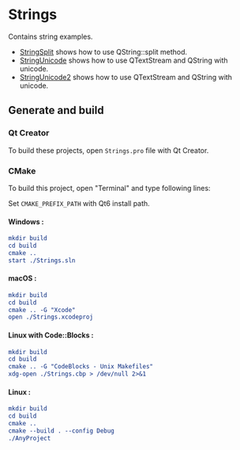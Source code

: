 # Strings

Contains string examples.

* [StringSplit](StringSplit/README.md) shows how to use QString::split method.
* [StringUnicode](StringUnicode/README.md) shows how to use QTextStream and QString with unicode.
* [StringUnicode2](StringUnicode/README.md) shows how to use QTextStream and QString with unicode.

## Generate and build

### Qt Creator

To build these projects, open `Strings.pro` file with Qt Creator.

### CMake

To build this project, open "Terminal" and type following lines:

Set `CMAKE_PREFIX_PATH` with Qt6 install path.

#### Windows :

``` cmake
mkdir build
cd build
cmake ..
start ./Strings.sln
```

#### macOS :

``` cmake
mkdir build
cd build
cmake .. -G "Xcode"
open ./Strings.xcodeproj
```

#### Linux with Code::Blocks :

``` cmake
mkdir build
cd build
cmake .. -G "CodeBlocks - Unix Makefiles"
xdg-open ./Strings.cbp > /dev/null 2>&1
```

#### Linux :

``` cmake
mkdir build
cd build
cmake .. 
cmake --build . --config Debug
./AnyProject
```
